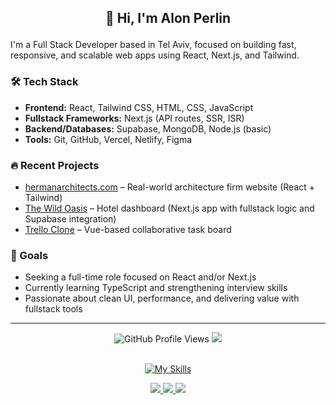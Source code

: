 ## <p align="center">👋 Hi, I'm Alon Perlin</p>

I'm a Full Stack Developer based in Tel Aviv, focused on building fast, responsive, and scalable web apps using React, Next.js, and Tailwind.

### 🛠 Tech Stack
- **Frontend:** React, Tailwind CSS, HTML, CSS, JavaScript
- **Fullstack Frameworks:** Next.js (API routes, SSR, ISR)
- **Backend/Databases:** Supabase, MongoDB, Node.js (basic)
- **Tools:** Git, GitHub, Vercel, Netlify, Figma

### 🔥 Recent Projects
- [hermanarchitects.com](https://hermanarchitects.com) – Real-world architecture firm website (React + Tailwind)
- [The Wild Oasis](https://the-wild-oasis-website-vert-five.vercel.app/) – Hotel dashboard (Next.js app with fullstack logic and Supabase integration)
- [Trello Clone](https://trio-j5ev.onrender.com) – Vue-based collaborative task board

### 🎯 Goals
- Seeking a full-time role focused on React and/or Next.js
- Currently learning TypeScript and strengthening interview skills
- Passionate about clean UI, performance, and delivering value with fullstack tools

---
<div align="center">

<div align="center">
  <img src="https://komarev.com/ghpvc/?username=APerlinx&style=flat-square&color=blue" alt="GitHub Profile Views" />
  <img src="https://img.shields.io/badge/Currently-Online-brightgreen?style=flat-square&logo=wifi" />
</div>
<br/>

  [![My Skills](https://skillicons.dev/icons?i=js,ts,html,css,react,nextjs,tailwind,nodejs,git,github,vscode,postman,mongodb,supabase,vite,aws&perline=16)](https://skillicons.dev)

<p align="center">
  <a href="https://www.linkedin.com/in/alonperlin/">
    <img src="https://img.shields.io/badge/LinkedIn-blue?style=flat&logo=linkedin" />
  </a>
  <a href="https://github.com/APerlinx">
    <img src="https://img.shields.io/badge/GitHub-black?style=flat&logo=github" />
  </a>
  <a href="mailto:alonperinx@gmail.com">
    <img src="https://img.shields.io/badge/Gmail-red?style=flat&logo=gmail" />
  </a>
</p>

</div>
